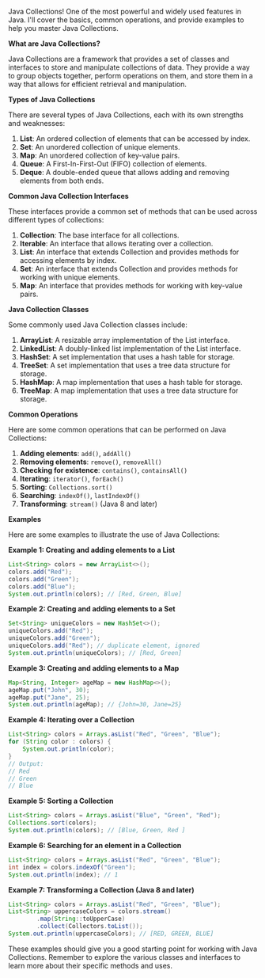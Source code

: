 Java Collections! One of the most powerful and widely used features in Java. I'll cover the basics, common operations, and provide examples to help you master Java Collections.

**What are Java Collections?**

Java Collections are a framework that provides a set of classes and interfaces to store and manipulate collections of data. They provide a way to group objects together, perform operations on them, and store them in a way that allows for efficient retrieval and manipulation.

**Types of Java Collections**

There are several types of Java Collections, each with its own strengths and weaknesses:

1. **List**: An ordered collection of elements that can be accessed by index.
2. **Set**: An unordered collection of unique elements.
3. **Map**: An unordered collection of key-value pairs.
4. **Queue**: A First-In-First-Out (FIFO) collection of elements.
5. **Deque**: A double-ended queue that allows adding and removing elements from both ends.

**Common Java Collection Interfaces**

These interfaces provide a common set of methods that can be used across different types of collections:

1. **Collection**: The base interface for all collections.
2. **Iterable**: An interface that allows iterating over a collection.
3. **List**: An interface that extends Collection and provides methods for accessing elements by index.
4. **Set**: An interface that extends Collection and provides methods for working with unique elements.
5. **Map**: An interface that provides methods for working with key-value pairs.

**Java Collection Classes**

Some commonly used Java Collection classes include:

1. **ArrayList**: A resizable array implementation of the List interface.
2. **LinkedList**: A doubly-linked list implementation of the List interface.
3. **HashSet**: A set implementation that uses a hash table for storage.
4. **TreeSet**: A set implementation that uses a tree data structure for storage.
5. **HashMap**: A map implementation that uses a hash table for storage.
6. **TreeMap**: A map implementation that uses a tree data structure for storage.

**Common Operations**

Here are some common operations that can be performed on Java Collections:

1. **Adding elements**: `add()`, `addAll()`
2. **Removing elements**: `remove()`, `removeAll()`
3. **Checking for existence**: `contains()`, `containsAll()`
4. **Iterating**: `iterator()`, `forEach()`
5. **Sorting**: `Collections.sort()`
6. **Searching**: `indexOf()`, `lastIndexOf()`
7. **Transforming**: `stream()` (Java 8 and later)

**Examples**

Here are some examples to illustrate the use of Java Collections:

**Example 1: Creating and adding elements to a List**
```java
List<String> colors = new ArrayList<>();
colors.add("Red");
colors.add("Green");
colors.add("Blue");
System.out.println(colors); // [Red, Green, Blue]
```
**Example 2: Creating and adding elements to a Set**
```java
Set<String> uniqueColors = new HashSet<>();
uniqueColors.add("Red");
uniqueColors.add("Green");
uniqueColors.add("Red"); // duplicate element, ignored
System.out.println(uniqueColors); // [Red, Green]
```
**Example 3: Creating and adding elements to a Map**
```java
Map<String, Integer> ageMap = new HashMap<>();
ageMap.put("John", 30);
ageMap.put("Jane", 25);
System.out.println(ageMap); // {John=30, Jane=25}
```
**Example 4: Iterating over a Collection**
```java
List<String> colors = Arrays.asList("Red", "Green", "Blue");
for (String color : colors) {
    System.out.println(color);
}
// Output:
// Red
// Green
// Blue
```
**Example 5: Sorting a Collection**
```java
List<String> colors = Arrays.asList("Blue", "Green", "Red");
Collections.sort(colors);
System.out.println(colors); // [Blue, Green, Red ]
```
**Example 6: Searching for an element in a Collection**
```java
List<String> colors = Arrays.asList("Red", "Green", "Blue");
int index = colors.indexOf("Green");
System.out.println(index); // 1
```
**Example 7: Transforming a Collection (Java 8 and later)**
```java
List<String> colors = Arrays.asList("Red", "Green", "Blue");
List<String> uppercaseColors = colors.stream()
        .map(String::toUpperCase)
        .collect(Collectors.toList());
System.out.println(uppercaseColors); // [RED, GREEN, BLUE]
```
These examples should give you a good starting point for working with Java Collections. Remember to explore the various classes and interfaces to learn more about their specific methods and uses.

